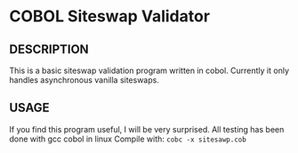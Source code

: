 COBOL Siteswap Validator
=================

## DESCRIPTION
This is a basic siteswap validation program written in cobol.
Currently it only handles asynchronous vanilla siteswaps.

## USAGE
If you find this program useful, I will be very surprised.
All testing has been done with gcc cobol in linux
Compile with: `cobc -x sitesawp.cob`